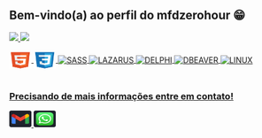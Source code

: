 ## Bem-vindo(a) ao perfil do mfdzerohour 😁

 <div>
   <a href="https://github.com/mfdzerohour">
   <img height="180em" src="https://github-readme-stats.vercel.app/api?username=mfdzerohour&show_icons=true&theme=tokyonight&include_all_commits=true&count_private=true"/>
   <img height="180em" src="https://github-readme-stats.vercel.app/api/top-langs/?username=mfdzerohour&layout=compact&langs_count=6&theme=tokyonight"/>
</div>
    
<div style="display: inline_block"><br>
  <img align="center" alt="HTML" height="30" width="40" src="https://raw.githubusercontent.com/devicons/devicon/master/icons/html5/html5-original.svg">
  <img align="center" alt="CSS" height="30" width="40" src="https://raw.githubusercontent.com/devicons/devicon/master/icons/css3/css3-original.svg">
  <img align="center" alt="SASS" height="30" width="40" src="https://cdn.jsdelivr.net/gh/devicons/devicon@latest/icons/sass/sass-original.svg" />
  <img align="center" alt="LAZARUS" height="30" width="35" src="https://www.bverhue.nl/delphisvg/wp-content/uploads/2019/09/lazarus.png">
  <img align="center" alt="DELPHI" height="30" width="35" src="https://cdn-icons-png.flaticon.com/512/5968/5968252.png">
  <img align="center" alt="DBEAVER" height="30" width="40" src="https://cdn.jsdelivr.net/gh/devicons/devicon@latest/icons/dbeaver/dbeaver-original.svg" />
  <img align="center" alt="LINUX" height="30" width="40" src="https://cdn.jsdelivr.net/gh/devicons/devicon@latest/icons/linux/linux-original.svg"/>
</div>
 
<br>
 
### Precisando de mais informações entre em contato!
 
<div>
  <a href="mailto:mfdzerohour@gmail.com"><img height="30" width="40" src="https://raw.githubusercontent.com/gui-bus/TechIcons/70f9ca213e35be00f41c0350d77c238c999db688/Dark/Gmail.svg" target="_blank">
  <a href = "https://wa.me/+5567981290221?text=Olá,gostaria+de+saber+mais+informações+sobre+desenvolvimento+de+(ESCREVA+SUA+DUVIDA)"><img  height="30" width="40" src="https://raw.githubusercontent.com/gui-bus/TechIcons/70f9ca213e35be00f41c0350d77c238c999db688/Dark/Whatsapp.svg" target="_blank">
</div>

